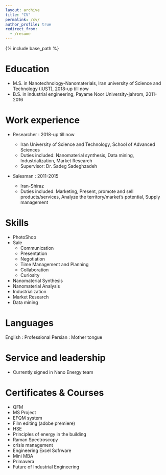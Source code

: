 ```yaml
---
layout: archive
title: "CV"
permalink: /cv/
author_profile: true
redirect_from:
  - /resume
---
```


{% include base_path %}

Education
======
*  M.S. in Nanotechnology-Nanomaterials, Iran university of Science and Technology (IUST), 2018-up till now
*  B.S. in industrial engineering, Payame Noor University-jahrom, 2011-2016

Work experience
======
* Researcher : 2018-up till now
  * Iran University of Science and Technology, School of Advanced Sciences
  * Duties included: Nanomaterial synthesis, Data mining, Industrialization, Market Research
  * Supervisor: Dr. Sadeg Sadeghzadeh

* Salesman : 2011-2015
  * Iran-Shiraz
  * Duties included: Marketing, Present, promote and sell products/services, Analyze the territory/market’s potential, Supply management
  
Skills
======
* PhotoShop
* Sale
  * Communication
  * Presentation
  * Negotiation
  * Time Management and Planning
  * Collaboration
  * Curiosity
* Nanomaterial Synthesis
* Nanomaterial Analysis
* Industrialization
* Market Research
* Data mining

Languages
======
  English : Professional
  Persian : Mother tongue
  
Service and leadership
======
* Currently signed in Nano Energy team

Certificates & Courses
======
* QFM
* MS Project
* EFQM system
* Film editing (adobe premiere)
* HSE
* Principles of energy in the building
* Raman Spectroscopy
* crisis management
* Engineering Excel Sofrware
* Mini MBA
* Primavera
* Future of Industrial Engineering
